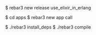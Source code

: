 
$ rebar3 new release use_elixir_in_erlang

$ cd apps
$ rebar3 new app call


$ ./rebar3 install_deps
$ ./rebar3 compile



